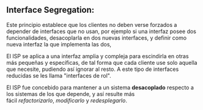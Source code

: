 ## Interface Segregation:

Este principio establece que los clientes no deben verse forzados a depender de interfaces que no usan, por ejemplo si una interfaz posee dos funcionalidades, desacoplarla en dos nuevas interfaces, y definir como nueva interfaz la que implementa las dos, 

El ISP se aplica a una interfaz amplia y compleja para escindirla en otras más pequeñas y específicas, de tal forma que cada cliente use solo aquella que necesite, pudiendo así ignorar al resto. A este tipo de interfaces reducidas se les llama "interfaces de rol".​

El ISP fue concebido para mantener a un sistema **desacoplado** respecto a los sistemas de los que depende, y así resulte más fácil *refactorizarlo*, *modificarlo* y *redesplegarlo*.
